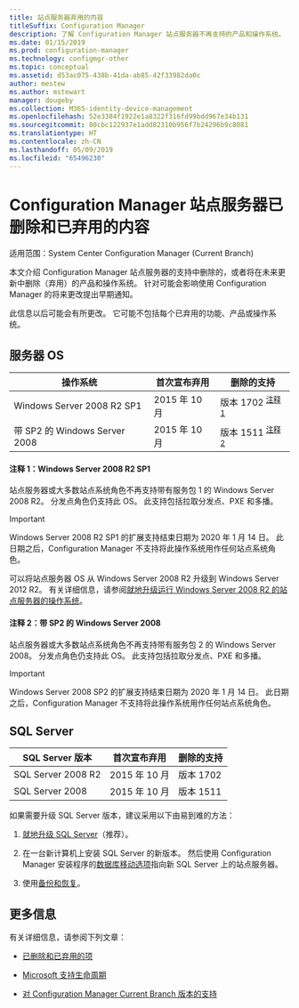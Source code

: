 ```yaml
---
title: 站点服务器弃用的内容
titleSuffix: Configuration Manager
description: 了解 Configuration Manager 站点服务器不再支持的产品和操作系统。
ms.date: 01/15/2019
ms.prod: configuration-manager
ms.technology: configmgr-other
ms.topic: conceptual
ms.assetid: d53ac075-438b-41da-ab85-42f33982da0c
author: mestew
ms.author: mstewart
manager: dougeby
ms.collection: M365-identity-device-management
ms.openlocfilehash: 52e3384f1922e1a8322f316fd99bdd967e34b131
ms.sourcegitcommit: 80cbc122937e1add82310b956f7b24296b9c8081
ms.translationtype: HT
ms.contentlocale: zh-CN
ms.lasthandoff: 05/09/2019
ms.locfileid: "65496230"
---
```

# <a name="removed-and-deprecated-for-configuration-manager-site-servers"></a>Configuration Manager 站点服务器已删除和已弃用的内容

适用范围：System Center Configuration Manager (Current Branch)

本文介绍 Configuration Manager 站点服务器的支持中删除的，或者将在未来更新中删除（弃用）的产品和操作系统。 针对可能会影响使用 Configuration Manager 的将来更改提出早期通知。  

此信息以后可能会有所更改。 它可能不包括每个已弃用的功能、产品或操作系统。  



## <a name="server-os"></a>服务器 OS  

|**操作系统**|**首次宣布弃用**|**删除的支持** |  
|-|-|-| 
|Windows Server 2008 R2 SP1|2015 年 10 月| 版本 1702 <sup>[注释 1](#bkmk_note1)</sup>| 
|带 SP2 的 Windows Server 2008|2015 年 10 月|版本 1511 <sup>[注释 2](#bkmk_note2)</sup>|  

#### <a name="bkmk_note1"></a> 注释 1：Windows Server 2008 R2 SP1
站点服务器或大多数站点系统角色不再支持带有服务包 1 的 Windows Server 2008 R2。 分发点角色仍支持此 OS。 此支持包括拉取分发点、PXE 和多播。 

> [!Important]  
> Windows Server 2008 R2 SP1 的扩展支持结束日期为 2020 年 1 月 14 日。 此日期之后，Configuration Manager 不支持将此操作系统用作任何站点系统角色。 

可以将站点服务器 OS 从 Windows Server 2008 R2 升级到 Windows Server 2012 R2。 有关详细信息，请参阅[就地升级运行 Windows Server 2008 R2 的站点服务器的操作系统](/sccm/core/servers/manage/upgrade-on-premises-infrastructure#bkmk_from2008r2)。  


#### <a name="bkmk_note2"></a> 注释 2：带 SP2 的 Windows Server 2008
站点服务器或大多数站点系统角色不再支持带有服务包 2 的 Windows Server 2008。 分发点角色仍支持此 OS。 此支持包括拉取分发点、PXE 和多播。 

> [!Important]  
> Windows Server 2008 SP2 的扩展支持结束日期为 2020 年 1 月 14 日。 此日期之后，Configuration Manager 不支持将此操作系统用作任何站点系统角色。  



## <a name="sql-server"></a>SQL Server   

|**SQL Server 版本**|**首次宣布弃用**|**删除的支持**|   
|-|-|-| 
|SQL Server 2008 R2|2015 年 10 月|版本 1702| 
|SQL Server 2008|2015 年 10 月|版本 1511|  


如果需要升级 SQL Server 版本，建议采用以下由易到难的方法：

1. [就地升级 SQL Server](/sccm/core/servers/manage/upgrade-on-premises-infrastructure#a-namebkmksupconfigupgradedbsrva-upgrade-sql-server-on-the-site-database-server)（推荐）。  

2. 在一台新计算机上安装 SQL Server 的新版本。 然后使用 Configuration Manager 安装程序的[数据库移动选项](/sccm/core/servers/manage/modify-your-infrastructure#a-namebkmkdbconfiga-modify-the-site-database-configuration)指向新 SQL Server 上的站点服务器。  

3. 使用[备份和恢复](/sccm/protect/understand/backup-and-recovery)。  



## <a name="more-information"></a>更多信息

有关详细信息，请参阅下列文章： 

- [已删除和已弃用的项](/sccm/core/plan-design/changes/deprecated/removed-and-deprecated)  

- [Microsoft 支持生命周期](https://support.microsoft.com/lifecycle)  

- [对 Configuration Manager Current Branch 版本的支持](/sccm/core/servers/manage/current-branch-versions-supported)  

